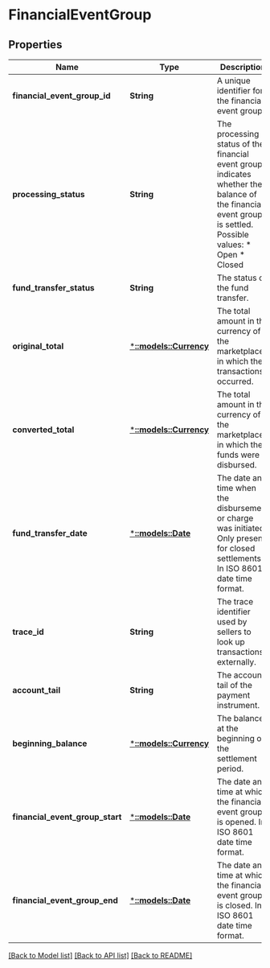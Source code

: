 # FinancialEventGroup

## Properties
Name | Type | Description | Notes
------------ | ------------- | ------------- | -------------
**financial_event_group_id** | **String** | A unique identifier for the financial event group. | [optional] [default to null]
**processing_status** | **String** | The processing status of the financial event group indicates whether the balance of the financial event group is settled.  Possible values:  * Open  * Closed | [optional] [default to null]
**fund_transfer_status** | **String** | The status of the fund transfer. | [optional] [default to null]
**original_total** | [***::models::Currency**](Currency.md) | The total amount in the currency of the marketplace in which the transactions occurred. | [optional] [default to null]
**converted_total** | [***::models::Currency**](Currency.md) | The total amount in the currency of the marketplace in which the funds were disbursed. | [optional] [default to null]
**fund_transfer_date** | [***::models::Date**](Date.md) | The date and time when the disbursement or charge was initiated. Only present for closed settlements. In ISO 8601 date time format. | [optional] [default to null]
**trace_id** | **String** | The trace identifier used by sellers to look up transactions externally. | [optional] [default to null]
**account_tail** | **String** | The account tail of the payment instrument. | [optional] [default to null]
**beginning_balance** | [***::models::Currency**](Currency.md) | The balance at the beginning of the settlement period. | [optional] [default to null]
**financial_event_group_start** | [***::models::Date**](Date.md) | The date and time at which the financial event group is opened. In ISO 8601 date time format. | [optional] [default to null]
**financial_event_group_end** | [***::models::Date**](Date.md) | The date and time at which the financial event group is closed. In ISO 8601 date time format. | [optional] [default to null]

[[Back to Model list]](../README.md#documentation-for-models) [[Back to API list]](../README.md#documentation-for-api-endpoints) [[Back to README]](../README.md)


